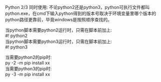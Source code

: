 Python 2/3 同时使用:
不论python2还是python3，python可执行文件都叫python.exe，在cmd下输入python得到的版本号取决于环境变量里哪个版本的python路径更靠前，毕竟windows是按照顺序查找的。

当python脚本需要python2运行时，只需在脚本前加上:<br>
#! python2<br>
当python脚本需要python3运行时，只需在脚本前加上:<br>
#! python3<br>

当需要python2的pip时:<br>
py -2 -m pip install xx<br>
当需要python3的pip时:<br>
py -3 -m pip install xx<br>
